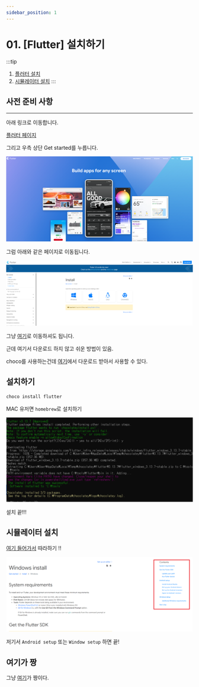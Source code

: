 ```yaml
---
sidebar_position: 1
---
```


# 01. [Flutter] 설치하기

:::tip
1. [플러터 설치](#설치하기)
2. [시뮬레이터 설치](#시뮬레이터-설치)
:::


## 사전 준비 사항
---

아래 링크로 이동합니다.

[플러터 페이지](https://flutter.dev/)

그리고 우측 상단 Get started를 누릅니다.

![Alt text](./img/flutter1/image1.png)


그럼 아래와 같은 페이지로 이동됩니다.

![Alt text](./img/flutter1/image2.png)

그냥 [여기](https://docs.flutter.dev/get-started/install)로 이동하셔도 됩니다.


근데 여기서 다운로드 하지 않고 쉬운 방법이 있음.

choco를 사용하는건데 [여기](https://chocolatey.org/install)에서 다운로드 받아서 사용할 수 있다.


## 설치하기

```bash title='bash'
choco install flutter
```

MAC 유저면 `homebrew`로 설치하기


![Alt text](./img/flutter1/image3.png)

설치 끝!!!

## 시뮬레이터 설치

[여기 들어가서](https://docs.flutter.dev/get-started/install/windows) 따라하기 !!

![Alt text](./img/flutter1/image4.png)

저기서 `Android setup` 또는 `Window setup` 하면 끝! 


## 여기가 짱

그냥 [여기](https://parkjh7764.tistory.com/171)가 짱이다.